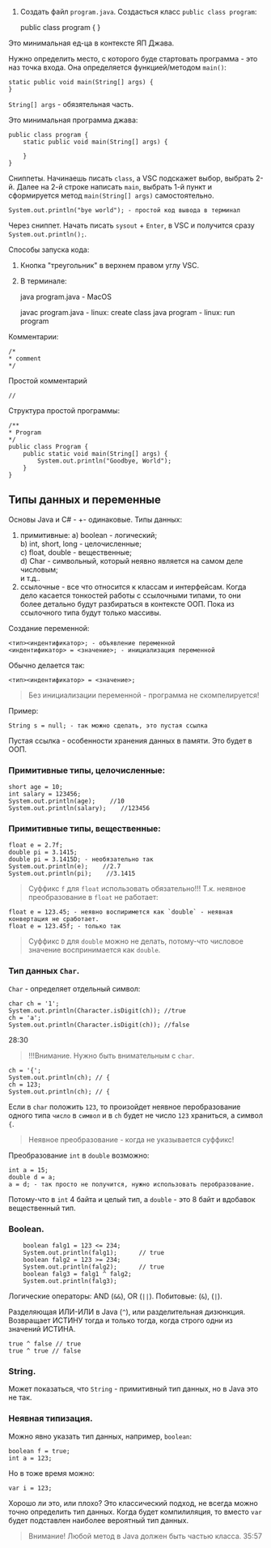  
1. Создать файл `program.java`. Создасться класс `public class program`:

    public class program {
        } 

 Это минимальная ед-ца в контексте ЯП Джава.

Нужно определить место, с которого буде стартовать программа - это наз точка входа. Она определяется функцией/методом `main()`:

    static public void main(String[] args) {       
    }

`String[] args` - обязятельная часть.

Это минимальная программа джава:

    public class program {
        static public void main(String[] args) {
        
        }
    }

Сниппеты. Начинаешь писать `class`, а VSC подскажет выбор, выбрать 2-й. Далее на 2-й строке написать `main`, выбрать 1-й пункт и сформируется метод `main(String[] args)` самостоятельно.

    System.out.println("bye world"); - простой код вывода в терминал

Через сниппет. Начать писать `sysout` + `Enter`, в VSC и получится сразу `System.out.println();`.

Способы запуска кода:

1. Кнопка "треугольник" в верхнем правом углу VSC.
2. В терминале:

    java program.java - MacOS

    javac program.java  - linux: create class
    java program        - linux: run program

Комментарии:

    /*
    * comment
    */

Простой комментарий

    //

Структура простой программы:

    /**
    * Program
    */
    public class Program {
        public static void main(String[] args) {
            System.out.println("Goodbye, World");
        }
    }

## Типы данных и переменные
Основы Java и C# - +- одинаковые.
Типы данных:
1. примитивные:
    a) boolean - логический;<br>
    b) int, short, long - целочисленные;<br> 
    c) float, double - вещественные;<br>
    d) Char - символьный, который неявно является на самом деле числовым;<br>
     и т.д.. 
2. ссылочные - все что относится к классам и интерфейсам. 
Когда дело касается тонкостей работы с ссылочными типами, то они более детально будут разбираться в контексте ООП. Пока из ссылочного типа будут только массивы.

Создание переменной:

    <тип><индентификатор>; - объявление переменной
    <индентификатор> = <значение>; - инициализация переменной

Обычно делается так:

    <тип><индентификатор> = <значение>;

> Без инициализации переменной - программа не скомпелируется!

Пример:

    String s = null; - так можно сделать, это пустая ссылка

Пустая ссылка - особенности хранения данных в памяти. Это будет в ООП.

### Примитивные типы, целочисленные:

    short age = 10;
    int salary = 123456;
    System.out.println(age);    //10
    System.out.println(salary);    //123456

### Примитивные типы, вещественные:

    float e = 2.7f;
    double pi = 3.1415;
    double pi = 3.1415D; - необязательно так
    System.out.println(e);    //2.7
    System.out.println(pi);    //3.1415

> Суффикс `f` для `float` использовать обязательно!!! Т.к. неявное преобразование в `float` не работает:

    float e = 123.45; - неявно воспиримется как `double` - неявная конвертация не сработает.
    float e = 123.45f; - только так

> Суффикс `D` для `double` можно не делать, потому-что числовое значение воспринимается как `double`.

### Тип данных `Char`.
 `Char` - определяет отдельный символ:

    char ch = '1';
    System.out.println(Character.isDigit(ch)); //true
    ch = 'a';
    System.out.println(Character.isDigit(ch)); //false
28:30

>!!!Внимание. Нужно быть внимательным с `char`.

    ch = '{';
    System.out.println(ch); // {
    ch = 123;
    System.out.println(ch); // {

Если в `char` положить `123`, то произойдет неявное перобразование одного типа `число` в `символ` и в `ch` будет не число `123` храниться, а символ `{`.

>
> Неявное преобразование - когда не указывается суффикс!

Преобразование `int` в `double` возможно:

    int a = 15;
    double d = a;
    a = d; - так просто не получится, нужно использовать перобразование.

Потому-что в `int` 4 байта и целый тип, а `double` - это 8 байт и вдобавок вещественный тип.

### Boolean.

        boolean falg1 = 123 <= 234;
        System.out.println(falg1);      // true
        boolean falg2 = 123 >= 234;
        System.out.println(falg2);      // true
        boolean falg3 = falg1 ^ falg2;
        System.out.println(falg3);

Логические операторы: AND (`&&`), OR (`||`). Побитовые: (`&`), (`|`).

Разделяющая ИЛИ-ИЛИ в Java (`^`), или разделительная дизюнкция. Возвращает ИСТИНУ тогда и только тогда, когда строго одни из значений ИСТИНА.
    
    true ^ false // true
    true ^ true // false

### String.

Может показаться, что  `String` - примитивный тип данных, но в Java это не так.

### Неявная типизация.
Можно явно указать тип данных, например, `boolean`:

    boolean f = true;
    int a = 123;

Но в тоже время можно:

    var i = 123;

Хорошо ли это, или плохо? Это классический подход, не всегда можно точно определить тип данных. Когда будет компилиляция, то вместо `var` будет подставлен наиболее вероятный тип данных.

> Внимание! Любой метод в Java должен быть частью класса.
35:57
